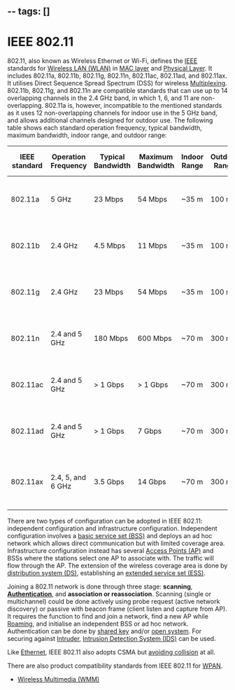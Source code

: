  --
tags: []
---

# IEEE 802.11

802.11, also known as Wireless Ethernet or Wi-Fi, defines the
[IEEE](202210010828.md) standards for [Wireless LAN (WLAN)](202302161710.md) in
[MAC layer](202206151451.md) and [Physical Layer](202206131647.md). It includes
802.11a, 802.11b, 802.11g, 802.11n, 802.11ac, 802.11ad, and 802.11ax. It
utilises Direct Sequence Spread Spectrum (DSS) for wireless
[Multiplexing](202209091259.md). 802.11b, 802.11g, and 802.11n are compatible
standards that can use up to 14 overlapping channels in the 2.4 GHz band, in
which 1, 6, and 11 are non-overlapping. 802.11a is, however, incompatible to the
mentioned standards as it uses 12 non-overlapping channels for indoor use in the
5 GHz band, and allows additional channels designed for outdoor use. The
following table shows each standard operation frequency, typical bandwidth,
maximum bandwidth, indoor range, and outdoor range:

| IEEE standard | Operation Frequency | Typical Bandwidth | Maximum Bandwidth | Indoor Range | Outdoor Range | Frequency Selection                                                      | Typical Transmit Power |
| ---           | ---                 | ---               | ---               | ---          | ---           | ---                                                                      | ---                    |
| 802.11a       | 5 GHz               | 23 Mbps           | 54 Mbps           | ~35 m        | 100 m         | Orthogonal Frequency-Division Multiplexing (OFDM)                        | 1/2.5/100 mW           |
| 802.11b       | 2.4 GHz             | 4.5 Mbps          | 11 Mbps           | ~35 m        | 100 m         | Direct Sequence Spread Spectrum (DSSS)                                   | 0.05/0.25/1 W          |
| 802.11g       | 2.4 GHz             | 23 Mbps           | 54 Mbps           | ~35 m        | 100 m         | Orthogonal Frequency-Division Multiplexing (OFDM)                        |
| 802.11n       | 2.4 and 5 GHz       | 180 Mbps          | 600 Mbps          | ~70 m        | 300 m         | Orthogonal Frequency-Division Multiplexing (OFDM)                        |
| 802.11ac      | 2.4 and 5 GHz       | > 1 Gbps          | > 1 Gbps          | ~70 m        | 300 m         | Orthogonal Frequency-Division Multiplexing (OFDM)                        |
| 802.11ad      | 2.4 and 5 GHz       | > 1 Gbps          | 7 Gbps            | ~70 m        | 300 m         | Orthogonal Frequency-Division Multiplexing (OFDM)                        |
| 802.11ax      | 2.4, 5, and 6 GHz   | 3.5 Gbps          | 14 Gbps           | ~70 m        | 300 m         | [Orthogonal Frequency-Division Multiple Access (OFDMA)](202303302122.md) |

There are two types of configuration can be adopted in IEEE 802.11: independent
configuration and infrastructure configuration. Independent configuration
involves a [basic service set (BSS)](202304171335.md) and deploys an ad hoc
network which allows direct communication but with limited coverage area.
Infrastructure configuration instead has several [Access Points (AP)](202304061549.md)
and BSSs where the stations select one AP to associate with. The traffic will
flow through the AP. The extension of the wireless coverage area is done by
[distribution system (DS)](202304171340.md), establishing an [extended service set (ESS)](202304171342.md).

Joining a 802.11 network is done through three stage: **scanning**,
**[Authentication](202210040915.md)**, and **association or reassociation**.
Scanning (single or multichannel) could be done actively using probe request
(active network discovery) or passive with beacon frame (client listen and
capture from AP). It requires the function to find and join a network, find a
new AP while [Roaming](202303021542.md), and initialise an independent BSS or ad
hoc network. Authentication can be done by [shared key](202303021603.md) and/or
[open system](202303021606.md). For securing against
[Intruder](202301021642.md), [Intrusion Detection System (IDS)](202303081739.md)
can be used.

Like [Ethernet](202207051550.md), IEEE 802.11 also adopts CSMA but
[avoiding collision](202304262143.md) at all.

There are also product compatibility standards from IEEE 802.11 for
[WPAN](202303292149.md).

- [Wireless Multimedia (WMM)](202303021628.md)
